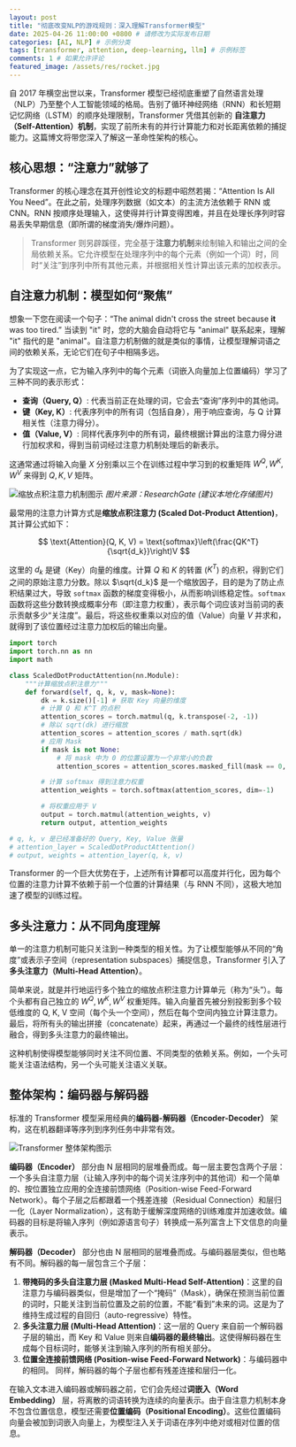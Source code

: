 ```yaml
---
layout: post
title: "彻底改变NLP的游戏规则：深入理解Transformer模型"
date: 2025-04-26 11:00:00 +0800 # 请修改为实际发布日期
categories: [AI, NLP] # 示例分类
tags: [transformer, attention, deep-learning, llm] # 示例标签
comments: 1 # 如果允许评论
featured_image: /assets/res/rocket.jpg
---
```


自 2017 年横空出世以来，Transformer 模型已经彻底重塑了自然语言处理（NLP）乃至整个人工智能领域的格局。告别了循环神经网络（RNN）和长短期记忆网络（LSTM）的顺序处理限制，Transformer 凭借其创新的 **自注意力（Self-Attention）机制**，实现了前所未有的并行计算能力和对长距离依赖的捕捉能力。这篇博文将带您深入了解这一革命性架构的核心。

## 核心思想：“注意力”就够了

Transformer 的核心理念在其开创性论文的标题中昭然若揭：“Attention Is All You Need”。在此之前，处理序列数据（如文本）的主流方法依赖于 RNN 或 CNN。RNN 按顺序处理输入，这使得并行计算变得困难，并且在处理长序列时容易丢失早期信息（即所谓的梯度消失/爆炸问题）。

> Transformer 则另辟蹊径，完全基于**注意力机制**来绘制输入和输出之间的全局依赖关系。它允许模型在处理序列中的每个元素（例如一个词）时，同时“关注”到序列中所有其他元素，并根据相关性计算出该元素的加权表示。

## 自注意力机制：模型如何“聚焦”

想象一下您在阅读一个句子：“The animal didn't cross the street because **it** was too tired.” 当读到 "it" 时，您的大脑会自动将它与 "animal" 联系起来，理解 "it" 指代的是 "animal"。自注意力机制做的就是类似的事情，让模型理解词语之间的依赖关系，无论它们在句子中相隔多远。

为了实现这一点，它为输入序列中的每个元素（词嵌入向量加上位置编码）学习了三种不同的表示形式：

- **查询（Query, Q）**: 代表当前正在处理的词，它会去“查询”序列中的其他词。
- **键（Key, K）**: 代表序列中的所有词（包括自身），用于响应查询，与 Q 计算相关性（注意力得分）。
- **值（Value, V）**: 同样代表序列中的所有词，最终根据计算出的注意力得分进行加权求和，得到当前词经过注意力机制处理后的新表示。

这通常通过将输入向量 $X$ 分别乘以三个在训练过程中学习到的权重矩阵 $W^Q, W^K, W^V$ 来得到 $Q, K, V$ 矩阵。

![缩放点积注意力机制图示](https://www.researchgate.net/profile/Wele-Gedara-Chaminda-Bandara/publication/345805418/figure/fig2/AS:958013005828096@1605429090762/llustration-of-the-scaled-dot-product-attention-left-and-multi-head-attention-right.png)
_图片来源：ResearchGate (建议本地化存储图片)_

最常用的注意力计算方式是**缩放点积注意力 (Scaled Dot-Product Attention)**，其计算公式如下：

$$
\text{Attention}(Q, K, V) = \text{softmax}\left(\frac{QK^T}{\sqrt{d_k}}\right)V
$$

这里的 $d_k$ 是键（Key）向量的维度。计算 $Q$ 和 $K$ 的转置 ($K^T$) 的点积，得到它们之间的原始注意力分数。除以 $\sqrt{d_k}$ 是一个缩放因子，目的是为了防止点积结果过大，导致 `softmax` 函数的梯度变得极小，从而影响训练稳定性。`softmax` 函数将这些分数转换成概率分布（即注意力权重），表示每个词应该对当前词的表示贡献多少“关注度”。最后，将这些权重乘以对应的值（Value）向量 $V$ 并求和，就得到了该位置经过注意力加权后的输出向量。

```python
import torch
import torch.nn as nn
import math

class ScaledDotProductAttention(nn.Module):
    """计算缩放点积注意力"""
    def forward(self, q, k, v, mask=None):
        dk = k.size()[-1] # 获取 Key 向量的维度
        # 计算 Q 和 K^T 的点积
        attention_scores = torch.matmul(q, k.transpose(-2, -1))
        # 除以 sqrt(dk) 进行缩放
        attention_scores = attention_scores / math.sqrt(dk)
        # 应用 Mask
        if mask is not None:
            # 将 mask 中为 0 的位置设置为一个非常小的负数
            attention_scores = attention_scores.masked_fill(mask == 0, -1e9)

        # 计算 softmax 得到注意力权重
        attention_weights = torch.softmax(attention_scores, dim=-1)

        # 将权重应用于 V
        output = torch.matmul(attention_weights, v)
        return output, attention_weights

# q, k, v 是已经准备好的 Query, Key, Value 张量
# attention_layer = ScaledDotProductAttention()
# output, weights = attention_layer(q, k, v)
```

Transformer 的一个巨大优势在于，上述所有计算都可以高度并行化，因为每个位置的注意力计算不依赖于前一个位置的计算结果（与 RNN 不同），这极大地加速了模型的训练过程。

## 多头注意力：从不同角度理解

单一的注意力机制可能只关注到一种类型的相关性。为了让模型能够从不同的“角度”或表示子空间（representation subspaces）捕捉信息，Transformer 引入了**多头注意力（Multi-Head Attention）**。

简单来说，就是并行地运行多个独立的缩放点积注意力计算单元（称为“头”）。每个头都有自己独立的 $W^Q, W^K, W^V$ 权重矩阵。输入向量首先被分别投影到多个较低维度的 Q, K, V 空间（每个头一个空间），然后在每个空间内独立计算注意力。最后，将所有头的输出拼接（concatenate）起来，再通过一个最终的线性层进行融合，得到多头注意力的最终输出。

这种机制使得模型能够同时关注不同位置、不同类型的依赖关系。例如，一个头可能关注语法结构，另一个头可能关注语义关联。

## 整体架构：编码器与解码器

标准的 Transformer 模型采用经典的**编码器-解码器（Encoder-Decoder）** 架构，这在机器翻译等序列到序列任务中非常有效。

![Transformer 整体架构图示](https://jalammar.github.io/images/t/transformer_architecture.png)

**编码器（Encoder）** 部分由 N 层相同的层堆叠而成。每一层主要包含两个子层：一个多头自注意力层（让输入序列中的每个词关注序列中的其他词）和一个简单的、按位置独立应用的全连接前馈网络（Position-wise Feed-Forward Network）。每个子层之后都跟着一个残差连接（Residual Connection）和层归一化（Layer Normalization），这有助于缓解深度网络的训练难度并加速收敛。编码器的目标是将输入序列（例如源语言句子）转换成一系列富含上下文信息的向量表示。

**解码器（Decoder）** 部分也由 N 层相同的层堆叠而成。与编码器层类似，但也略有不同。解码器的每一层包含三个子层：

1.  **带掩码的多头自注意力层 (Masked Multi-Head Self-Attention)**：这里的自注意力与编码器类似，但是增加了一个“掩码”（Mask），确保在预测当前位置的词时，只能关注到当前位置及之前的位置，不能“看到”未来的词。这是为了维持生成过程的自回归（auto-regressive）特性。
2.  **多头注意力层 (Multi-Head Attention)**：这一层的 Query 来自前一个解码器子层的输出，而 Key 和 Value 则来自**编码器的最终输出**。这使得解码器在生成每个目标词时，能够关注到输入序列的所有相关部分。
3.  **位置全连接前馈网络 (Position-wise Feed-Forward Network)**：与编码器中的相同。
    同样，解码器的每个子层也都有残差连接和层归一化。

在输入文本进入编码器或解码器之前，它们会先经过**词嵌入（Word Embedding）** 层，将离散的词语转换为连续的向量表示。由于自注意力机制本身不包含位置信息，模型还需要**位置编码（Positional Encoding）**。这些位置编码向量会被加到词嵌入向量上，为模型注入关于词语在序列中绝对或相对位置的信息。
